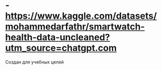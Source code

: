 # - https://www.kaggle.com/datasets/mohammedarfathr/smartwatch-health-data-uncleaned?utm_source=chatgpt.com
Создан для учебных целей
